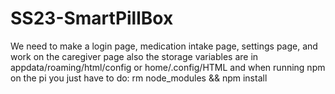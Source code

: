 # SS23-SmartPillBox

We need to make a login page, medication intake page, settings page, and work on the caregiver page
also the storage variables are in appdata/roaming/html/config or home/.config/HTML
and when running npm on the pi you just have to do: rm node_modules && npm install